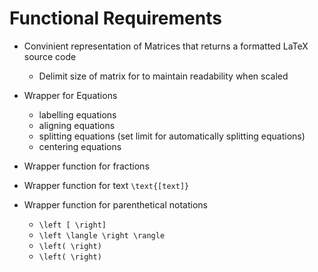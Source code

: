 # Functional Requirements 

- Convinient representation of Matrices that returns a formatted LaTeX source code
    - Delimit size of matrix for to maintain readability when scaled 

- Wrapper for Equations 
    - labelling equations
    - aligning equations
    - splitting equations (set limit for automatically splitting equations)
    - centering equations 

- Wrapper function for fractions 
- Wrapper function for text `\text{[text]}`
- Wrapper function for parenthetical notations
     - `\left [ \right]`
     - `\left \langle \right \rangle`
     - `\left( \right)`
     - `\left( \right)`
